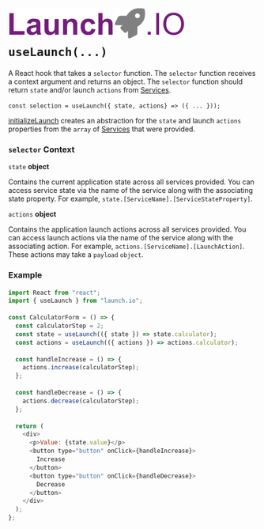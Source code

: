 # ![Launch.IO Logo](../../logo/logo-small.png) `useLaunch(...)`

A React hook that takes a `selector` function. The `selector` function receives a context argument and returns an object. The `selector` function should return `state` and/or launch `actions` from [Services](./service.md).

`const selection = useLaunch({ state, actions} => ({ ... }));`

[initializeLaunch](./initializeLaunch.md) creates an abstraction for the `state` and launch `actions` properties from the `array` of [Services](./service.md) that were provided.

### `selector` Context

`state` **object**

Contains the current application state across all services provided. You can access service state via the name of the service along with the associating state property. For example, `state.[ServiceName].[ServiceStateProperty]`.

`actions` **object**

Contains the application launch actions across all services provided. You can access launch actions via the name of the service along with the associating action. For example, `actions.[ServiceName].[LaunchAction]`. These actions may take a `payload` `object`.

### Example

```javascript
import React from "react";
import { useLaunch } from "launch.io";

const CalculatorForm = () => {
  const calculatorStep = 2;
  const state = useLaunch(({ state }) => state.calculator);
  const actions = useLaunch(({ actions }) => actions.calculator);

  const handleIncrease = () => {
    actions.increase(calculatorStep);
  };

  const handleDecrease = () => {
    actions.decrease(calculatorStep);
  };

  return (
    <div>
      <p>Value: {state.value}</p>
      <button type="button" onClick={handleIncrease}>
        Increase
      </button>
      <button type="button" onClick={handleDecrease}>
        Decrease
      </button>
    </div>
  );
};
```
